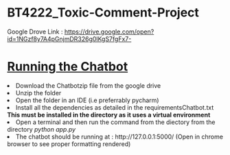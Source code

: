 # BT4222_Toxic-Comment-Project

Google Drove Link : https://drive.google.com/open?id=1NGzf8y7A4pGnjmDR326g0lKgS7fgFx7-


<h1> <u>Running the Chatbot</u> </h1>
<li> Download the Chatbotzip file from the google drive </li>
 <li> Unzip the folder </li>
 <li> Open the folder in an IDE (i.e preferrably pycharm)</li>
 <li> Install all the dependencies as detailed in the requirementsChatbot.txt  <b> This must be installed in the directory as it uses a virtual environment</b> </li>
 <li> Open a terminal and then run the command from the diectory from the directory <i>python app.py</i> </li>     
 <li> The chatbot should be running at : http://127.0.0.1:5000/ (Open in chrome browser to see proper formatting rendered) </li>

          
